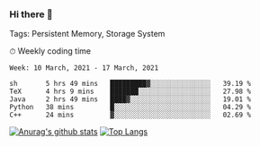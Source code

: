 ### Hi there 👋

Tags: Persistent Memory, Storage System

<!--

[![Anurag's github stats](https://github-readme-stats.vercel.app/api?username=wwyf)](https://github.com/anuraghazra/github-readme-stats)

[![Anurag's github stats](https://github-readme-stats.vercel.app/api?username=wwyf&count_private=true)](https://github.com/anuraghazra/github-readme-stats)


[![Top Langs](https://github-readme-stats.vercel.app/api/top-langs/?username=wwyf&count_private=true&&hide=jupyter%20notebook,html)](https://github.com/anuraghazra/github-readme-stats)



-->


⏱ Weekly coding time

<!--START_SECTION:waka-->
```text
Week: 10 March, 2021 - 17 March, 2021

sh       5 hrs 49 mins   █████████▓░░░░░░░░░░░░░░░   39.19 % 
TeX      4 hrs 9 mins    ███████░░░░░░░░░░░░░░░░░░   27.98 % 
Java     2 hrs 49 mins   ████▓░░░░░░░░░░░░░░░░░░░░   19.01 % 
Python   38 mins         █░░░░░░░░░░░░░░░░░░░░░░░░   04.29 % 
C++      24 mins         ▓░░░░░░░░░░░░░░░░░░░░░░░░   02.69 % 
```
<!--END_SECTION:waka-->



[![Anurag's github stats](https://github-readme-stats.vercel.app/api?username=wwyf&count_private=true&show_icons=true&hide_border=true)](https://github.com/anuraghazra/github-readme-stats) [![Top Langs](https://github-readme-stats.vercel.app/api/top-langs/?username=wwyf&count_private=true&hide=jupyter%20notebook,html,OpenEdge%20ABL&langs_count=10&layout=compact&hide_border=true)](https://github.com/anuraghazra/github-readme-stats)

<!--

[![willianrod's wakatime stats](https://github-readme-stats.vercel.app/api/wakatime?username=wwyf)](https://github.com/anuraghazra/github-readme-stats)


-->
